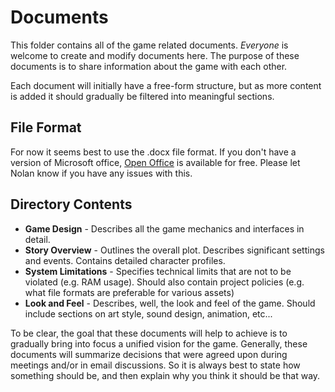 Documents
=========
This folder contains all of the game related documents. *Everyone* is welcome to create and modify documents here. The purpose of these documents is to share information about the game with each other.

Each document will initially have a free-form structure, but as more content is added it should gradually be filtered into meaningful sections.

File Format
-----------
For now it seems best to use the .docx file format. If you don't have a version of Microsoft office, [Open Office](http://www.openoffice.org/) is available for free. Please let Nolan know if you have any issues with this.

Directory Contents
------------------

- **Game Design** - Describes all the game mechanics and interfaces in detail.
- **Story Overview** - Outlines the overall plot. Describes significant settings and events. Contains detailed character profiles.
- **System Limitations** - Specifies technical limits that are not to be violated (e.g. RAM usage). Should also contain project policies (e.g. what file formats are preferable for various assets)
- **Look and Feel** - Describes, well, the look and feel of the game. Should include sections on art style, sound design, animation, etc...

To be clear, the goal that these documents will help to achieve is to gradually bring into focus a unified vision for the game. Generally, these documents will summarize decisions that were agreed upon during meetings and/or in email discussions. So it is always best to state how something should be, and then explain why you think it should be that way.